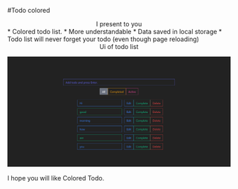 #Todo colored


<center>I present to you</center>
* Colored todo list.  
* More understandable
* Data saved in local storage
* Todo list will never forget your todo (even though page reloading)


<center>Ui of todo list</center>

![Todo list view](./src/assets/img/todoScreen.png)

I hope you will like Colored Todo.